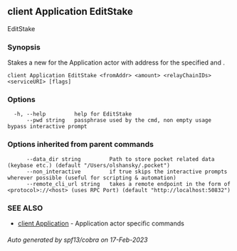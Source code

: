 ## client Application EditStake

EditStake <fromAddr> <amount> <relayChainIDs> <serviceURI>

### Synopsis

Stakes a new <amount> for the Application actor with address <fromAddr> for the specified <relayChainIDs> and <serviceURI>.

```
client Application EditStake <fromAddr> <amount> <relayChainIDs> <serviceURI> [flags]
```

### Options

```
  -h, --help         help for EditStake
      --pwd string   passphrase used by the cmd, non empty usage bypass interactive prompt
```

### Options inherited from parent commands

```
      --data_dir string         Path to store pocket related data (keybase etc.) (default "/Users/olshansky/.pocket")
      --non_interactive         if true skips the interactive prompts wherever possible (useful for scripting & automation)
      --remote_cli_url string   takes a remote endpoint in the form of <protocol>://<host> (uses RPC Port) (default "http://localhost:50832")
```

### SEE ALSO

* [client Application](client_Application.md)	 - Application actor specific commands

###### Auto generated by spf13/cobra on 17-Feb-2023

